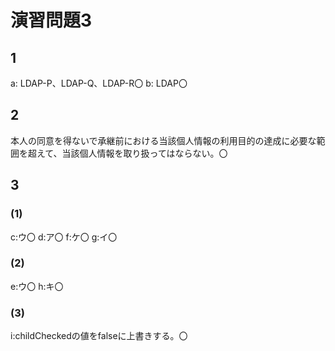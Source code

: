 # 演習問題3
## 1
a: LDAP-P、LDAP-Q、LDAP-R〇
b: LDAP〇

## 2
本人の同意を得ないで承継前における当該個人情報の利用目的の達成に必要な範囲を超えて、当該個人情報を取り扱ってはならない。〇

## 3
### (1)
c:ウ〇
d:ア〇
f:ケ〇
g:イ〇

### (2)
e:ウ〇
h:キ〇

### (3)
i:childCheckedの値をfalseに上書きする。〇
